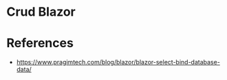 # Crud Blazor

# References
* https://www.pragimtech.com/blog/blazor/blazor-select-bind-database-data/

